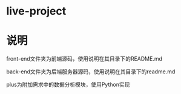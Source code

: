# live-project
# 说明

front-end文件夹为前端源码，使用说明在其目录下的README.md

back-end文件夹为后端服务器源码，使用说明在其目录下的readme.md

plus为附加需求中的数据分析模块，使用Python实现
